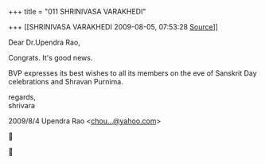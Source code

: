 +++
title = "011 SHRINIVASA VARAKHEDI"

+++
[[SHRINIVASA VARAKHEDI	2009-08-05, 07:53:28 [Source](https://groups.google.com/g/bvparishat/c/zWsjib0cC50)]]



Dear Dr.Upendra Rao,  
  
Congrats. It's good news.  
  
BVP expresses its best wishes to all its members on the eve of Sanskrit Day celebrations and Shravan Purnima.  
  
regards,  
shrivara  
  

2009/8/4 Upendra Rao \<[chou...@yahoo.com]()\>





